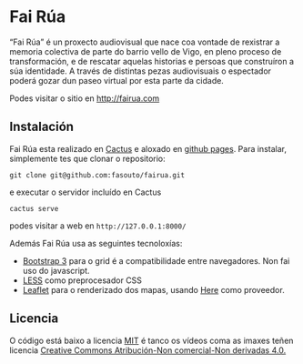 # Fai Rúa

“Fai Rúa” é un proxecto audiovisual que nace coa vontade de rexistrar a memoria colectiva de parte do barrio vello de Vigo, en pleno proceso de transformación, e de rescatar aquelas historias e persoas que construíron a súa identidade. A través de distintas pezas audiovisuais o espectador poderá gozar dun paseo virtual por esta parte da cidade.

Podes visitar o sitio en http://fairua.com

## Instalación

Fai Rúa esta realizado en [Cactus](https://github.com/koenbok/cactus) e aloxado en [github pages](https://pages.github.com/). Para instalar, simplemente tes que clonar o repositorio:

    git clone git@github.com:fasouto/fairua.git

e executar o servidor incluído en Cactus

    cactus serve
    
podes visitar a web en `http://127.0.0.1:8000/`


Además Fai Rúa usa as seguintes tecnoloxías:

- [Bootstrap 3](http://getbootstrap.com/css/) para o grid é a compatibilidade entre navegadores. Non fai uso do javascript.
- [LESS](http://lesscss.org/) como preprocesador CSS
- [Leaflet](http://leafletjs.com/) para o renderizado dos mapas, usando [Here](https://developer.here.com/) como proveedor.

## Licencia

O código está baixo a licencia [MIT](http://opensource.org/licenses/MIT) é tanco os vídeos coma as imaxes teñen licencia [Creative Commons Atribución-Non comercial-Non derivadas 4.0.](https://creativecommons.org/licenses/by-nc-nd/4.0/deed.gl)